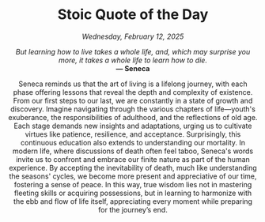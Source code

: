 <h1 align="center">Stoic Quote of the Day</h1>
<p align="center"><em><!--date-start-->Wednesday, February 12, 2025<!--date-end--></em></p>
<p align="center">
    <em><!--START_SECTION:quote-text-->
But learning how to live takes a whole life, and, which may surprise you more, it takes a whole life to learn how to die.
<!--END_SECTION:quote-text--></em><br>
    <strong>— <!--START_SECTION:quote-author-->
Seneca
<!--END_SECTION:quote-author--></strong>
</p>

<p align="center" style="max-width:600px;margin:0 auto;">
<!--START_SECTION:quote-interpretation-->
Seneca reminds us that the art of living is a lifelong journey, with each phase offering lessons that reveal the depth and complexity of existence. From our first steps to our last, we are constantly in a state of growth and discovery. Imagine navigating through the various chapters of life—youth's exuberance, the responsibilities of adulthood, and the reflections of old age. Each stage demands new insights and adaptations, urging us to cultivate virtues like patience, resilience, and acceptance. Surprisingly, this continuous education also extends to understanding our mortality. In modern life, where discussions of death often feel taboo, Seneca's words invite us to confront and embrace our finite nature as part of the human experience. By accepting the inevitability of death, much like understanding the seasons' cycles, we become more present and appreciative of our time, fostering a sense of peace. In this way, true wisdom lies not in mastering fleeting skills or acquiring possessions, but in learning to harmonize with the ebb and flow of life itself, appreciating every moment while preparing for the journey’s end.
<!--END_SECTION:quote-interpretation-->
</p>
